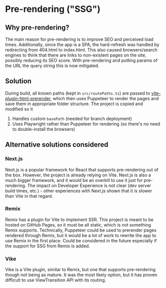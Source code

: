 # Pre-rendering ("SSG")

## Why pre-rendering?
The main reason for pre-rendering is to improve SEO and perceived load times. Additionally, since the app is a SPA,
the hard-refresh was handled by redirecting from 404.html to index.html. This also caused browsers/search engines to
think that there are links to non-existent pages on the site, possibly reducing its SEO score. With pre-rendering and
putting params of the URL the query string this is now mitigated.

## Solution
During build, all known paths (kept in `src/routePaths.ts`) are passed to 
[vite-plugin-html-prerender](https://github.com/saeedafzal/vite-plugin-html-prerender), which then uses Puppeteer to render 
the pages and save them in appropriate folder structure. The project is copied and modified so it
1. Handles custom `basePath` (needed for branch deployment)
2. Uses Playwright rather than Puppeteer for rendering (so there's no need to double-install the browsers)

## Alternative solutions considered
### Next.js
Next.js is a popular framework for React that supports pre-rendering out of the box. However, the project is already
relying on Vite. Next.js is also a much bigger framework, and it would be an overkill to use it just for pre-rendering.
The impact on Developer Experience is not clear (dev server build times, etc.) - other experiences with Next.js
shown that it is slower than Vite in that regard.

### Remix
Remix has a plugin for Vite to implement SSR. This project is meant to be hosted on GitHub Pages, so it must be all
static, which is not something Remix supports. Technically, Puppeteer could be used to prerender pages rendered through
Remix, but it would be a lot of work to rewrite the app to use Remix in the first place. Could be considered in the
future especially if the support for SSG from Remix is added.

### Vike
Vike is a Vite plugin, similar to Remix, but one that supports pre-rendering though not being as mature. It was the
most likely option, but it has proven difficult to use ViewTransition API with its routing.
